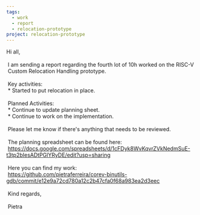 ```yaml
---
tags:
  - work
  - report
  - relocation-prototype
project: relocation-prototype
---
```

Hi all,  
   
 I am sending a report regarding the fourth lot of 10h worked on the RISC-V  
 Custom Relocation Handling prototype.  
   
 Key activities:  
 * Started to put relocation in place.  
   
 Planned Activities:  
 * Continue to update planning sheet.  
 * Continue to work on the implementation.  
   
 Please let me know if there's anything that needs to be reviewed.  
   
 The planning spreadsheet can be found here:  
 https://docs.google.com/spreadsheets/d/1cFDyk8WvKqvrZVkNedmSuE-t3tp2bIesADtPGlYRyDE/edit?usp=sharing  
   
 Here you can find my work:  
 https://github.com/pietraferreira/corev-binutils-gdb/commit/e12e9a72cd780a12c2b47cfa0f68a983ea2d3eec  
   
 Kind regards,  
   
 Pietra